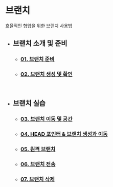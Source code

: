 # **브랜치**
효율적인 협업을 위한 브랜치 사용법

- ## **브랜치 소개 및 준비**
    - ### [01. 브랜치 준비](6주차1,2.md)
    - ### [02. 브랜치 생성 및 확인](6-3,6-4정리.md)

<br>

- ## **브랜치 실습**
    - ### [03. 브랜치 이동 및 공간](6-5,6.md)
    - ### [04. HEAD 포인터 & 브랜치 생성과 이동](6주차7-8.md)
    - ### [05. 원격 브랜치](09_remote-branch.md)
    - ### [06. 브랜치 전송](10_branch-push.md)
    - ### [07. 브랜치 삭제](11_branch-remove.md)
